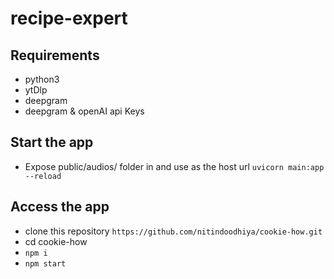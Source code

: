 # recipe-expert



## Requirements
- python3
- ytDlp
- deepgram
- deepgram & openAI api Keys

## Start the app
- Expose public/audios/ folder in and use as the host url 
`uvicorn main:app --reload`


## Access the app
- clone this repository `https://github.com/nitindoodhiya/cookie-how.git`
- cd cookie-how
- `npm i`
- `npm start`

  
